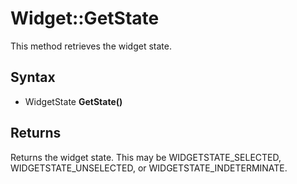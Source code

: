# Widget::GetState #

This method retrieves the widget state.

## Syntax ##

- WidgetState **GetState()**

## Returns ##

Returns the widget state. This may be WIDGETSTATE_SELECTED, WIDGETSTATE_UNSELECTED, or WIDGETSTATE_INDETERMINATE.